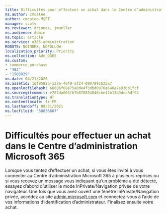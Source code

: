 ```yaml
---
title: Difficultés pour effectuer un achat dans le Centre d’administration Microsoft 365
ms.author: cmcatee
author: cmcatee-MSFT
manager: scotv
ms.reviewer: drjones, jmueller
ms.audience: Admin
ms.topic: article
ms.service: o365-administration
ROBOTS: NOINDEX, NOFOLLOW
localization_priority: Priority
ms.collection: Adm_O365
ms.custom:
- commerce_purchase
- "483"
- "1500029"
ms.date: 04/21/2020
ms.assetid: 1df85825-1276-4ef9-af24-0907895b25a7
ms.openlocfilehash: 66686f68e75a8de4f3dbd0076a646a7e936b1fcf
ms.sourcegitcommit: e781da003fb7b878854846cbe12b13b9dca8df92
ms.translationtype: HT
ms.contentlocale: fr-FR
ms.lasthandoff: 08/31/2021
ms.locfileid: "58836607"
---
```

# <a name="trouble-completing-a-purchase-in-the-microsoft-365-admin-center"></a>Difficultés pour effectuer un achat dans le Centre d’administration Microsoft 365

Lorsque vous tentez d’effectuer un achat, si vous êtes invité à vous connecter au Centre d’administration Microsoft 365 à plusieurs reprises ou si vous recevez un message vous indiquant qu’un problème a été détecté, essayez d’abord d’utiliser le mode InPrivate/Navigation privée de votre navigateur. Une fois que vous avez ouvert une fenêtre InPrivate/Navigation privée, accédez au site [admin.microsoft.com](https://admin.microsoft.com) et connectez-vous à l’aide de vos informations d’identification d’administrateur. Finalisez ensuite votre achat.